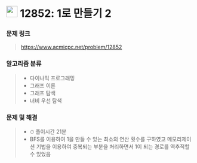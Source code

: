 # <img src="https://d2gd6pc034wcta.cloudfront.net/tier/10.svg" width="30">  12852: 1로 만들기 2

### 문제 링크

> https://www.acmicpc.net/problem/12852



### 알고리즘 분류

>- 다이나믹 프로그래밍
>- 그래프 이론
>- 그래프 탐색
>- 너비 우선 탐색



### 문제 및 해결

>- ⏱ 풀이시간 21분
>- BFS를 이용하여 1을 만들 수 있는 최소의 연산 횟수를 구하였고 메모리제이션 기법을 이용하여 중복되는 부분을 처리하면서 1이 되는 경로를 역추적할 수 있었음

